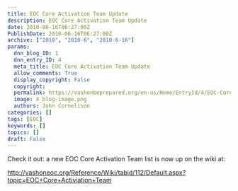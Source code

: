 ```yaml
---
title: EOC Core Activation Team Update
description: EOC Core Activation Team Update
date: 2010-06-16T06:27:00Z
PublishDate: 2010-06-16T06:27:00Z
archive: ["2010", "2010-6", "2010-6-16"]
params:
  dnn_blog_ID: 1
  dnn_entry_ID: 4
  meta_title: EOC Core Activation Team Update
  allow_comments: True
  display_copyright: False
  copyright:
  permalink: https://vashonbeprepared.org/en-us/Home/EntryId/4/EOC-Core-Activation-Team-Update
  image: 4_blog-image.png
  authors: John Cornelison
categories: []
tags: [EOC]
keywords: []
topics: []
draft: False
---
```


<p>Check it out: a new EOC Core Activation Team list is now up on the wiki at:</p>
<p><a title="http://vashoneoc.org/Reference/Wiki/tabid/112/Default.aspx?topic=EOC+Core+Activiation+Team" href="/Reference/Wiki/tabid/112/Default.aspx?topic=EOC+Core+Activiation+Team">http://vashoneoc.org/Reference/Wiki/tabid/112/Default.aspx?topic=EOC+Core+Activiation+Team</a></p>
